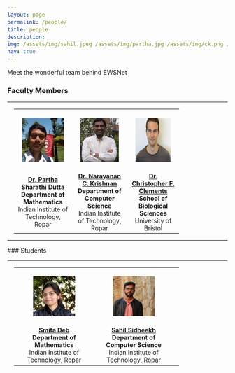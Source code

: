 ```yaml
---
layout: page
permalink: /people/
title: people
description: 
img: /assets/img/sahil.jpeg /assets/img/partha.jpg /assets/img/ck.png /assets/img/chris.jpeg /assets/img/smita.jpeg 
nav: true
---
```

<div class="alert alert-info" role="alert">
Meet the wonderful team behind EWSNet
</div>


### Faculty Members
<hr>
<table style="width:75%;margin:3%">
  <tr>
    <td style="text-align:center margin:5%;padding:5%">
      <img class="img-fluid img-center img-responsive z-depth-3 rounded-circle" style="width:22vw;height:10.5vw" src="/assets/img/partha.jpg">
    </td>
    <td style="text-align:center margin:5%;padding:5%">
      <img class="img-fluid img-center img-responsive  z-depth-3 rounded-circle" style="width:22vw;height:10.5vw" src="/assets/img/ck.png">
    </td>
    <td style="text-align:center margin:5%;padding:5%">
      <img class="img-fluid img-center z-depth-3 rounded-circle" src="/assets/img/chris.jpeg" style="width:22vw;height:10.5vw">
    </td>
    
  </tr>
  <tr>
    <td style="text-align:center">
    <a href="https://www.iitrpr.ac.in/mathematics/partha"><b> Dr. Partha Sharathi Dutta </b></a> <br> <b>Department of Mathematics </b><br> Indian Institute of Technology, Ropar
    </td>
    <td style="text-align:center"><a href="https://cse.iitrpr.ac.in/ckn/people/ckn.html"> <b> Dr. Narayanan C. Krishnan </b></a> <br> <b>Department of Computer Science </b><br> Indian Institute of Technology, Ropar</td>
    <td style="text-align:center"><a href="https://research-information.bris.ac.uk/en/persons/chris-f-clements"> <b>Dr. Christopher F. Clements</b></a> <br> <b>School of Biological Sciences</b><br> University of Bristol</td>
    
  </tr>
</table>

<hr>
### Students
<hr>
<table style="width:75%;margin:3%">
  <tr>
    <td style="text-align:center; margin:3%;padding:5%">
      <img class="img-fluid img-center img-responsive z-depth-3 rounded-circle" style="width:10vw;height:9.5vw" src="/assets/img/smita.jpeg" >
    </td>
    <td style="text-align:center; margin:2%;padding:5%">
      <img class="img-fluid img-center img-responsive  z-depth-3 rounded-circle" style="width:10vw;height:9.5vw" src="/assets/img/sahil.jpeg">
    </td>
    <td></td>
  </tr>
  <tr>
    <td style="text-align:center">
    <a href="https://www.researchgate.net/profile/Smita-Deb"><b>Smita Deb</b></a> <br><b>Department of Mathematics </b><br> Indian Institute of Technology, Ropar
    </td>
    <td style="text-align:center">
      <a href="https://sahilsid.github.io"><b> Sahil Sidheekh</b></a> <br><b>Department of Computer Science </b><br> Indian Institute of Technology, Ropar
    </td>
    <td></td>
  </tr>
</table>
